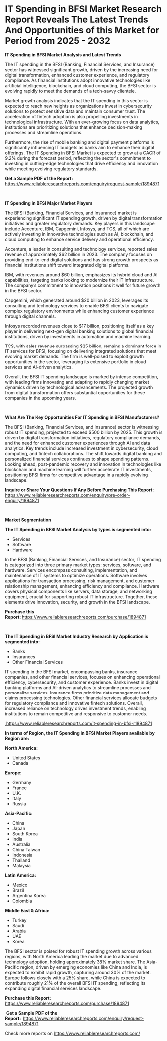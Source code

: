 <p><h1>IT Spending in BFSI Market Research Report Reveals The Latest Trends And Opportunities of this Market for Period from 2025 - 2032</h1></p><p><strong>IT Spending in BFSI Market Analysis and Latest Trends</strong></p>
<p><p>The IT spending in the BFSI (Banking, Financial Services, and Insurance) sector has witnessed significant growth, driven by the increasing need for digital transformation, enhanced customer experience, and regulatory compliance. As financial institutions adopt innovative technologies like artificial intelligence, blockchain, and cloud computing, the BFSI sector is evolving rapidly to meet the demands of a tech-savvy clientele.</p><p>Market growth analysis indicates that the IT spending in this sector is expected to reach new heights as organizations invest in cybersecurity solutions to protect sensitive data and maintain consumer trust. The acceleration of fintech adoption is also propelling investments in technological infrastructure. With an ever-growing focus on data analytics, institutions are prioritizing solutions that enhance decision-making processes and streamline operations.</p><p>Furthermore, the rise of mobile banking and digital payment platforms is significantly influencing IT budgets as banks aim to enhance their digital offerings. The IT Spending in BFSI Market is expected to grow at a CAGR of 9.2% during the forecast period, reflecting the sector's commitment to investing in cutting-edge technologies that drive efficiency and innovation while meeting evolving regulatory standards.</p></p>
<p><strong>Get a Sample PDF of the Report:&nbsp;</strong> <a href="https://www.reliableresearchreports.com/enquiry/request-sample/1894871?utm_campaign=2219&utm_medium=2&utm_source=Github&utm_content=ia&utm_term=28032025&utm_id=it-spending-in-bfsi">https://www.reliableresearchreports.com/enquiry/request-sample/1894871</a></p>
<p>&nbsp;</p>
<p><strong>IT Spending in BFSI Major Market Players</strong></p>
<p><p>The BFSI (Banking, Financial Services, and Insurance) market is experiencing significant IT spending growth, driven by digital transformation initiatives and greater regulatory demands. Key players in this landscape include Accenture, IBM, Capgemini, Infosys, and TCS, all of which are actively investing in innovative technologies such as AI, blockchain, and cloud computing to enhance service delivery and operational efficiency.</p><p>Accenture, a leader in consulting and technology services, reported sales revenue of approximately $62 billion in 2023. The company focuses on providing end-to-end digital solutions and has strong growth prospects as financial institutions shift toward integrated digital platforms. </p><p>IBM, with revenues around $60 billion, emphasizes its hybrid cloud and AI capabilities, targeting banks looking to modernize their IT infrastructure. The company’s commitment to innovation positions it well for future growth in the BFSI sector.</p><p>Capgemini, which generated around $20 billion in 2023, leverages its consulting and technology services to enable BFSI clients to navigate complex regulatory environments while enhancing customer experience through digital channels. </p><p>Infosys recorded revenues close to $17 billion, positioning itself as a key player in delivering next-gen digital banking solutions to global financial institutions, driven by investments in automation and machine learning.</p><p>TCS, with sales revenue surpassing $25 billion, remains a dominant force in IT services for BFSI, focusing on delivering integrated solutions that meet evolving market demands. The firm is well-poised to exploit growth opportunities in the sector, leveraging its extensive portfolio in cloud services and AI-driven analytics.</p><p>Overall, the BFSI IT spending landscape is marked by intense competition, with leading firms innovating and adapting to rapidly changing market dynamics driven by technological advancements. The projected growth from digital transformation offers substantial opportunities for these companies in the upcoming years.</p></p>
<p>&nbsp;</p>
<p><strong>What Are The Key Opportunities For IT Spending in BFSI Manufacturers?</strong></p>
<p><p>The BFSI (Banking, Financial Services, and Insurance) sector is witnessing robust IT spending, projected to exceed $500 billion by 2025. This growth is driven by digital transformation initiatives, regulatory compliance demands, and the need for enhanced customer experiences through AI and data analytics. Key trends include increased investment in cybersecurity, cloud computing, and fintech collaborations. The shift towards digital banking and personalized financial services continues to shape spending patterns. Looking ahead, post-pandemic recovery and innovation in technologies like blockchain and machine learning will further accelerate IT investments, positioning BFSI firms for competitive advantage in a rapidly evolving landscape.</p></p>
<p><strong>Inquire or Share Your Questions If Any Before Purchasing This Report:</strong> <a href="https://www.reliableresearchreports.com/enquiry/pre-order-enquiry/1894871?utm_campaign=2219&utm_medium=2&utm_source=Github&utm_content=ia&utm_term=28032025&utm_id=it-spending-in-bfsi">https://www.reliableresearchreports.com/enquiry/pre-order-enquiry/1894871</a></p>
<p>&nbsp;</p>
<p><strong>Market Segmentation</strong></p>
<p><strong>The IT Spending in BFSI Market Analysis by types is segmented into:</strong></p>
<p><ul><li>Services</li><li>Software</li><li>Hardware</li></ul></p>
<p><p>In the BFSI (Banking, Financial Services, and Insurance) sector, IT spending is categorized into three primary market types: services, software, and hardware. Services encompass consulting, implementation, and maintenance of IT systems to optimize operations. Software involves applications for transaction processing, risk management, and customer relationship management, enhancing efficiency and compliance. Hardware covers physical components like servers, data storage, and networking equipment, crucial for supporting robust IT infrastructure. Together, these elements drive innovation, security, and growth in the BFSI landscape.</p></p>
<p><strong>Purchase this Report:&nbsp;</strong><a href="https://www.reliableresearchreports.com/purchase/1894871?utm_campaign=2219&utm_medium=2&utm_source=Github&utm_content=ia&utm_term=28032025&utm_id=it-spending-in-bfsi">https://www.reliableresearchreports.com/purchase/1894871</a></p>
<p>&nbsp;</p>
<p><strong>The IT Spending in BFSI Market Industry Research by Application is segmented into:</strong></p>
<p><ul><li>Banks</li><li>Insurances</li><li>Other Financial Services</li></ul></p>
<p><p>IT spending in the BFSI market, encompassing banks, insurance companies, and other financial services, focuses on enhancing operational efficiency, cybersecurity, and customer experience. Banks invest in digital banking platforms and AI-driven analytics to streamline processes and personalize services. Insurance firms prioritize data management and claims processing technologies. Other financial services allocate budgets for regulatory compliance and innovative fintech solutions. Overall, increased reliance on technology drives investment trends, enabling institutions to remain competitive and responsive to customer needs.</p></p>
<p><a href="https://www.reliableresearchreports.com/it-spending-in-bfsi-r1894871?utm_campaign=2219&utm_medium=2&utm_source=Github&utm_content=ia&utm_term=28032025&utm_id=it-spending-in-bfsi">&nbsp;https://www.reliableresearchreports.com/it-spending-in-bfsi-r1894871</a></p>
<p><strong>In terms of Region, the IT Spending in BFSI Market Players available by Region are:</strong></p>
<p>
    <p> <strong> North America: </strong>
        <ul>
            <li>United States</li>
            <li>Canada</li>
        </ul>
        </p> 
    <p> <strong> Europe: </strong>
        <ul>
            <li>Germany</li>
            <li>France</li>
            <li>U.K.</li>
            <li>Italy</li>
            <li>Russia</li>
        </ul>
        </p> 
    <p> <strong> Asia-Pacific: </strong>
        <ul>
            <li>China</li>
            <li>Japan</li>
            <li>South Korea</li>
            <li>India</li>
            <li>Australia</li>
            <li>China Taiwan</li>
            <li>Indonesia</li>
            <li>Thailand</li>
            <li>Malaysia</li>
        </ul>
        </p> 
    <p> <strong> Latin America: </strong>
        <ul>
            <li>Mexico</li>
            <li>Brazil</li>
            <li>Argentina Korea</li>
            <li>Colombia</li>
        </ul>
        </p> 
    <p> <strong> Middle East & Africa: </strong>
        <ul>
            <li>Turkey</li>
            <li>Saudi</li>
            <li>Arabia</li>
            <li>UAE</li>
            <li>Korea</li>
        </ul>
    </p>
    </p>
<p><p>The BFSI sector is poised for robust IT spending growth across various regions, with North America leading the market due to advanced technology adoption, holding approximately 38% market share. The Asia-Pacific region, driven by emerging economies like China and India, is expected to exhibit rapid growth, capturing around 30% of the market. Europe follows closely with a 25% share, while China is expected to contribute roughly 21% of the overall BFSI IT spending, reflecting its expanding digital financial services landscape.</p></p>
<p><strong>Purchase this Report: </strong><a href="https://www.reliableresearchreports.com/purchase/1894871?utm_campaign=2219&utm_medium=2&utm_source=Github&utm_content=ia&utm_term=28032025&utm_id=it-spending-in-bfsi">https://www.reliableresearchreports.com/purchase/1894871</a></p>
<p>&nbsp;<strong>Get a Sample PDF of the Report:&nbsp;&nbsp;</strong><a href="https://www.reliableresearchreports.com/enquiry/request-sample/1894871?utm_campaign=2219&utm_medium=2&utm_source=Github&utm_content=ia&utm_term=28032025&utm_id=it-spending-in-bfsi">https://www.reliableresearchreports.com/enquiry/request-sample/1894871</a></p>
<p><strong></strong></p>
<p>Check more reports on <a href="https://www.reliableresearchreports.com/?utm_campaign=2219&utm_medium=2&utm_source=Github&utm_content=ia&utm_term=28032025&utm_id=it-spending-in-bfsi">https://www.reliableresearchreports.com/</a></p>